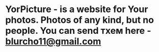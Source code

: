 # YorPicture - is a website for Your photos. Photos of any kind, but no people. You can send тхем here - blurcho11@gmail.com
